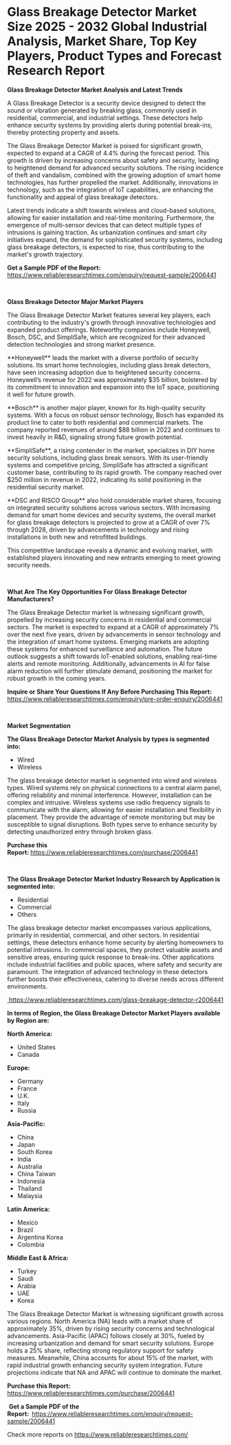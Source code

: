 <p><h1>Glass Breakage Detector Market Size 2025 - 2032 Global Industrial Analysis, Market Share, Top Key Players, Product Types and Forecast Research Report</h1></p><p><strong>Glass Breakage Detector Market Analysis and Latest Trends</strong></p>
<p><p>A Glass Breakage Detector is a security device designed to detect the sound or vibration generated by breaking glass, commonly used in residential, commercial, and industrial settings. These detectors help enhance security systems by providing alerts during potential break-ins, thereby protecting property and assets.</p><p>The Glass Breakage Detector Market is poised for significant growth, expected to expand at a CAGR of 4.4% during the forecast period. This growth is driven by increasing concerns about safety and security, leading to heightened demand for advanced security solutions. The rising incidence of theft and vandalism, combined with the growing adoption of smart home technologies, has further propelled the market. Additionally, innovations in technology, such as the integration of IoT capabilities, are enhancing the functionality and appeal of glass breakage detectors.</p><p>Latest trends indicate a shift towards wireless and cloud-based solutions, allowing for easier installation and real-time monitoring. Furthermore, the emergence of multi-sensor devices that can detect multiple types of intrusions is gaining traction. As urbanization continues and smart city initiatives expand, the demand for sophisticated security systems, including glass breakage detectors, is expected to rise, thus contributing to the market's growth trajectory.</p></p>
<p><strong>Get a Sample PDF of the Report:&nbsp;</strong> <a href="https://www.reliableresearchtimes.com/enquiry/request-sample/2006441?utm_campaign=3207&utm_medium=2&utm_source=Github&utm_content=ia&utm_term=10042025&utm_id=glass-breakage-detector">https://www.reliableresearchtimes.com/enquiry/request-sample/2006441</a></p>
<p>&nbsp;</p>
<p><strong>Glass Breakage Detector Major Market Players</strong></p>
<p><p>The Glass Breakage Detector Market features several key players, each contributing to the industry's growth through innovative technologies and expanded product offerings. Noteworthy companies include Honeywell, Bosch, DSC, and SimpliSafe, which are recognized for their advanced detection technologies and strong market presence.</p><p>**Honeywell** leads the market with a diverse portfolio of security solutions. Its smart home technologies, including glass break detectors, have seen increasing adoption due to heightened security concerns. Honeywell’s revenue for 2022 was approximately $35 billion, bolstered by its commitment to innovation and expansion into the IoT space, positioning it well for future growth.</p><p>**Bosch** is another major player, known for its high-quality security systems. With a focus on robust sensor technology, Bosch has expanded its product line to cater to both residential and commercial markets. The company reported revenues of around $88 billion in 2022 and continues to invest heavily in R&D, signaling strong future growth potential.</p><p>**SimpliSafe**, a rising contender in the market, specializes in DIY home security solutions, including glass break sensors. With its user-friendly systems and competitive pricing, SimpliSafe has attracted a significant customer base, contributing to its rapid growth. The company reached over $250 million in revenue in 2022, indicating its solid positioning in the residential security market.</p><p>**DSC and RISCO Group** also hold considerable market shares, focusing on integrated security solutions across various sectors. With increasing demand for smart home devices and security systems, the overall market for glass breakage detectors is projected to grow at a CAGR of over 7% through 2028, driven by advancements in technology and rising installations in both new and retrofitted buildings.</p><p>This competitive landscape reveals a dynamic and evolving market, with established players innovating and new entrants emerging to meet growing security needs.</p></p>
<p>&nbsp;</p>
<p><strong>What Are The Key Opportunities For Glass Breakage Detector Manufacturers?</strong></p>
<p><p>The Glass Breakage Detector market is witnessing significant growth, propelled by increasing security concerns in residential and commercial sectors. The market is expected to expand at a CAGR of approximately 7% over the next five years, driven by advancements in sensor technology and the integration of smart home systems. Emerging markets are adopting these systems for enhanced surveillance and automation. The future outlook suggests a shift towards IoT-enabled solutions, enabling real-time alerts and remote monitoring. Additionally, advancements in AI for false alarm reduction will further stimulate demand, positioning the market for robust growth in the coming years.</p></p>
<p><strong>Inquire or Share Your Questions If Any Before Purchasing This Report:</strong> <a href="https://www.reliableresearchtimes.com/enquiry/pre-order-enquiry/2006441?utm_campaign=3207&utm_medium=2&utm_source=Github&utm_content=ia&utm_term=10042025&utm_id=glass-breakage-detector">https://www.reliableresearchtimes.com/enquiry/pre-order-enquiry/2006441</a></p>
<p>&nbsp;</p>
<p><strong>Market Segmentation</strong></p>
<p><strong>The Glass Breakage Detector Market Analysis by types is segmented into:</strong></p>
<p><ul><li>Wired</li><li>Wireless</li></ul></p>
<p><p>The glass breakage detector market is segmented into wired and wireless types. Wired systems rely on physical connections to a central alarm panel, offering reliability and minimal interference. However, installation can be complex and intrusive. Wireless systems use radio frequency signals to communicate with the alarm, allowing for easier installation and flexibility in placement. They provide the advantage of remote monitoring but may be susceptible to signal disruptions. Both types serve to enhance security by detecting unauthorized entry through broken glass.</p></p>
<p><strong>Purchase this Report:&nbsp;</strong><a href="https://www.reliableresearchtimes.com/purchase/2006441?utm_campaign=3207&utm_medium=2&utm_source=Github&utm_content=ia&utm_term=10042025&utm_id=glass-breakage-detector">https://www.reliableresearchtimes.com/purchase/2006441</a></p>
<p>&nbsp;</p>
<p><strong>The Glass Breakage Detector Market Industry Research by Application is segmented into:</strong></p>
<p><ul><li>Residential</li><li>Commercial</li><li>Others</li></ul></p>
<p><p>The glass breakage detector market encompasses various applications, primarily in residential, commercial, and other sectors. In residential settings, these detectors enhance home security by alerting homeowners to potential intrusions. In commercial spaces, they protect valuable assets and sensitive areas, ensuring quick response to break-ins. Other applications include industrial facilities and public spaces, where safety and security are paramount. The integration of advanced technology in these detectors further boosts their effectiveness, catering to diverse needs across different environments.</p></p>
<p><a href="https://www.reliableresearchtimes.com/glass-breakage-detector-r2006441?utm_campaign=3207&utm_medium=2&utm_source=Github&utm_content=ia&utm_term=10042025&utm_id=glass-breakage-detector">&nbsp;https://www.reliableresearchtimes.com/glass-breakage-detector-r2006441</a></p>
<p><strong>In terms of Region, the Glass Breakage Detector Market Players available by Region are:</strong></p>
<p>
    <p> <strong> North America: </strong>
        <ul>
            <li>United States</li>
            <li>Canada</li>
        </ul>
        </p> 
    <p> <strong> Europe: </strong>
        <ul>
            <li>Germany</li>
            <li>France</li>
            <li>U.K.</li>
            <li>Italy</li>
            <li>Russia</li>
        </ul>
        </p> 
    <p> <strong> Asia-Pacific: </strong>
        <ul>
            <li>China</li>
            <li>Japan</li>
            <li>South Korea</li>
            <li>India</li>
            <li>Australia</li>
            <li>China Taiwan</li>
            <li>Indonesia</li>
            <li>Thailand</li>
            <li>Malaysia</li>
        </ul>
        </p> 
    <p> <strong> Latin America: </strong>
        <ul>
            <li>Mexico</li>
            <li>Brazil</li>
            <li>Argentina Korea</li>
            <li>Colombia</li>
        </ul>
        </p> 
    <p> <strong> Middle East & Africa: </strong>
        <ul>
            <li>Turkey</li>
            <li>Saudi</li>
            <li>Arabia</li>
            <li>UAE</li>
            <li>Korea</li>
        </ul>
    </p>
    </p>
<p><p>The Glass Breakage Detector Market is witnessing significant growth across various regions. North America (NA) leads with a market share of approximately 35%, driven by rising security concerns and technological advancements. Asia-Pacific (APAC) follows closely at 30%, fueled by increasing urbanization and demand for smart security solutions. Europe holds a 25% share, reflecting strong regulatory support for safety measures. Meanwhile, China accounts for about 15% of the market, with rapid industrial growth enhancing security system integration. Future projections indicate that NA and APAC will continue to dominate the market.</p></p>
<p><strong>Purchase this Report: </strong><a href="https://www.reliableresearchtimes.com/purchase/2006441?utm_campaign=3207&utm_medium=2&utm_source=Github&utm_content=ia&utm_term=10042025&utm_id=glass-breakage-detector">https://www.reliableresearchtimes.com/purchase/2006441</a></p>
<p>&nbsp;<strong>Get a Sample PDF of the Report:&nbsp;&nbsp;</strong><a href="https://www.reliableresearchtimes.com/enquiry/request-sample/2006441?utm_campaign=3207&utm_medium=2&utm_source=Github&utm_content=ia&utm_term=10042025&utm_id=glass-breakage-detector">https://www.reliableresearchtimes.com/enquiry/request-sample/2006441</a></p>
<p><strong></strong></p>
<p>Check more reports on <a href="https://www.reliableresearchtimes.com/?utm_campaign=3207&utm_medium=2&utm_source=Github&utm_content=ia&utm_term=10042025&utm_id=glass-breakage-detector">https://www.reliableresearchtimes.com/</a></p>